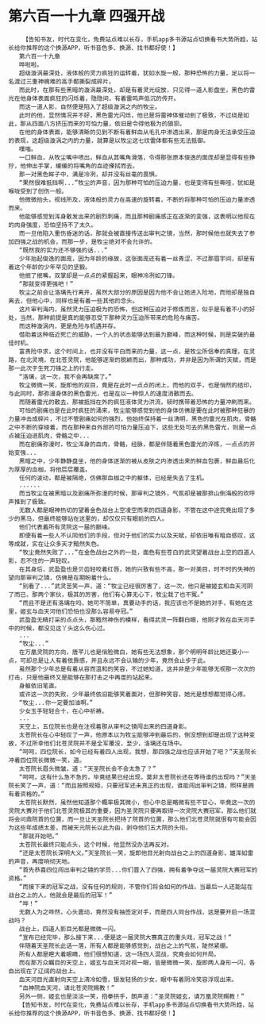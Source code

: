 # 第六百一十九章 四强开战
        【告知书友，时代在变化，免费站点难以长存，手机app多书源站点切换看书大势所趋，站长给你推荐的这个换源APP，听书音色多、换源、找书都好使！】
       第六百一十九章
       哗啦啦。
       超级漩涡最深处，液体般的灵力疯狂的运转着，犹如水旋一般，那种恐怖的力量，足以将一名渡过三重神魄难的高手都撕裂成碎片。
       而此时，在那有些黑暗的漩涡最深处，却是有着灵光绽放，只见得一道人影盘坐，黑色的雷光在他身体表面疯狂的闪烁着，隐隐间，有着雷鸣声低沉的传开。
       而这一道人影，自然便是陷入了超级漩涡之内的牧尘。
       此时的他，显然情况并不好，黑色雷光闪烁，他已是将雷神体催动到了极致，不过绕是如此，那从四面八方挤压而来的可怕力量，依旧是令得他极为的狼狈。
       在他的身体表面，能够清晰的见到不断有着鲜血从毛孔中渗透出来，那是肉身无法承受压迫的表现，这超级漩涡之内的力量，就算是以牧尘这七纹雷体都有些无法抵御。
       噗嗤。
       一口鲜血，从牧尘嘴中喷出，鲜血从其嘴角滑落，令得那张原本俊逸的面庞却是显得有些狰狞，他伸出手掌，缓缓的将嘴角的血迹搽拭而去。
       那一对黑色眸子中，满是冷冽，却并没有丝毫的畏惧。
       “果然很难抵挡啊...”牧尘的声音，因为那种可怕的压迫力量，也是变得有些嘶哑，犹如是喉咙受到了创伤一般。
       他微微抬头，视线所及，液体般的灵力在高速的旋转着，不断的将那种可怕的压迫力量渗透而来。
       他能够感觉到浑身散发出来的剧烈刺痛，而且那种剧痛感正在逐渐的变强，这表明以他现在的肉身强度，恐怕坚持不了太久。
       而一旦他陷入重伤昏迷的话，那就会被直接传送出审判之镜，当然，那时候他也就失去了参加四强之战的机会，而那一步，是牧尘绝对不会允许的。
       “既然我的实力还不够强的话...”
       少年抬起俊逸的面庞，因为年龄的缘故，这张面庞还有着一丝青涩，不过那眉宇间，却是有着这个年龄的少年罕见的坚毅。
       他抿了抿嘴，双掌却是一点点的紧握起来，眼神冷冽如刀锋。
       “那就变得更强吧！”
       牧尘之前会让洛璃先行离开，虽然大部分的原因是因为他不会让她进入险地，而他却是独自离去，但他心中，同样也是有着一些其他的念头。
       这片审判海内，虽然灵力压迫极为的恐怖，但这种压迫对于修炼而言，似乎是有着不小的好处，当然，那种前提是真的能够忍受下那种灵力压迫所带来的危险与痛苦。
       而这种漩涡内，更是危险与机遇并存。
       借助着这种临近死亡的威胁，一个人的状态能够达到最为巅峰，而这种时候，则是突破的最佳时机。
       富贵险中求，这个时间上，也并没有平白而来的力量，这一点，是牧尘所信奉的真理，在灵路，在北灵境，在北苍灵院，他能够逐渐的脱颖而出，那种成功，并非是因为所谓的天赋，而是那一此次于生死刀锋之上的行走。
       “洛璃，这一次，我不会再缺席了。”
       牧尘微微一笑，旋即他的双目，竟是在此时一点点的闭上，而他的双手，也是悄然的结印，与此同时，那弥漫身体的黑色雷光，也是在以一种惊人的速度消散而去。
       而随着雷光的散去，那被抵挡在外的疯狂液体灵力洪流，顿时携带着恐怖的力量冲刷而来。
       可怕的剧痛也是在此时疯狂的涌来，牧尘能够感觉到他的身体仿佛是要在此时被那种狂暴的力量冲击成碎片，不过不管剧痛如何的强烈，他始终保持着一丝清明，黑色的雷光在肌肉，骨骼之中不断的穿梭着，而在那种来自外部的可怕力量压迫下，这些无处可去的黑色雷光，则是一点点被压迫进肌肉，骨骼之中...
       而在剧痛弥漫时，牧尘浑身的血肉，骨骼，经脉，都是伴随着黑色雷光的淬炼，一点点的开始变强...
       黑暗之中，少年静静盘坐，他的身体逐渐的被从皮肤之内渗透出来的鲜血包裹，鲜血最后化为厚厚的血枷，将他层层覆盖。
       任何的波动，都是被隔绝，仿佛那血枷之中的躯体，已经是失去了生机。
       ......
       而当牧尘在被黑暗以及剧痛所弥漫的时候，那审判之镜外，气氛却是被那排山倒海般的欢呼声推到了极致。
       无数人都是眼神热切的望着金色战台上空凌空而来的四道身影，不管在这中途究竟出现了多少的黑马，但最终能够站在这里的，却仅仅只有眼前的四人。
       他们代表着所有灵院这一届的巅峰。
       即便有着一些人不认同他们的手段，但对于他们的实力以及天赋，却依旧唯有暗自感叹，这等成就，实在让众多天才黯然失色。
       “牧尘竟然失败了...”在金色战台之外的一处，面色有些苍白的武灵望着战台上空的四道人影，忍不住的一声轻叹。
       在其身后，武盈盈也是贝齿轻咬着红唇，她的兴致有些不高，那一对美目，时不时的失神的望向那审判之镜，仿佛是在期盼着什么。
       “别看了...”武灵苦笑一声，道：“牧尘已经很厉害了，这一次，他只是被姬玄和血天河阴了而已，那两个家伙，极其的厉害，他们有心算无心下，牧尘栽了也不冤。”
       “而且不是还有洛璃在吗，她可不简单，真要动手的话，我应该也不是她的对手，有她在这里，姬玄与血天河他们恐怕也没那么容易夺冠。”
       武盈盈无精打采的点点头，那黯然神伤的模样，看得武灵一阵翻白眼，他刚才败在血天河手中的时候，都没见这丫头这么伤心过。
       ...
       “牧尘...”
       在万凰灵院的方向，唐芊儿也是俏脸微白，她有些无法想象，那个明明年龄比她还要小一点，可却总是让人有着依靠感，并且永远不会认输的少年，竟然会止步于此。
       虽然那个少年总是有着从容而温和的笑容，不过她知道，这并非是少年能够无视那一次次的打击，只是他最终又是能够在那打击之中再度的站起来。
       身躯依旧笔直。
       或许这一次的失败，少年最终依旧能够笑着面对，但那种笑容，她光是想想都觉得心疼。
       “牧尘...你一定要加油啊。”
       少女玉手轻轻合十，在心中祈祷。
       ...
       天空上，五位院长也是在注视着那从审判之镜闯出来的四道身影。
       太苍院长在心中轻叹了一声，他原本以为牧尘能够冲到最后的，倒没想到却是出现了这种变故，不过所幸他们北苍灵院并不是全军覆没，至少，洛璃还在场中。
       “呵呵，四位院长，如今已经有着四人出现，我想，那四强之战也应该开始了吧？”天圣院长冲着四位院长微微一笑，道。
       太苍院长眉头微皱，道：“天圣院长会不会太急了？”
       “呵呵，这有什么急不急的，毕竟结果已经出现，莫非太苍院长还在等待谁的出现吗？”天圣院长笑了一声，道：“而且按照规矩，只要冠军还未真正的出现，谁能闯出审判之镜，照样是拥有着资格的。”
       太苍院长默然，虽然他知道那个概率极其微小，但心中总是略微有些不甘心，毕竟这一次的灵院大赛对于他们北苍灵院极其的重要，因为圣灵院只要再取得一次灵院大赛冠军，那么他们就将会问鼎院首的位置，而一旦让天圣院长把持了院首的位置，那么他们北苍灵院就很有可能会因为这些年成绩太差，而被天元院长以此为由，剥夺他们五大院的头衔。
       “那就开始吧。”
       太苍院长最终只能点头，这个时候，他显然没办法再反对。
       “还是太苍院长深明大义。”天圣院长一笑，旋即他目光射向战台之上的四道身影，雄浑如雷的声音，再度响彻天地。
       “首先恭喜四位闯出审判之镜的学员...你们晋入了四强，拥有着争夺这一届灵院大赛冠军的资格。”
       “而接下来的冠军之战，没有任何的规则，不管你们将会如何的作战，当最后一人还能站在战台之上的人，他就会是最后的冠军！”
       “哗！”
       无数人为之哗然，心头震动，竟然没有抽签定对手，而是四人同台作战，这是要开启一场混战吗？
       战台上，四道人影目光都是微微一闪。
       “宣布已经完毕，那么接下来...便是这一届灵院大赛真正的重头戏，冠军之战！”
       伴随着天圣院长此话一落，所有人都是能够感觉到，战台之上的气氛，陡然紧绷。
       所有人都是瞪大着眼睛，他们很想知道，这一场四人混战，究竟会如何开局。
       而在那万众瞩目的天空上，姬玄与血天河对视一眼，皆是微微一笑，旋即两人身形一闪，各自出现在了辽阔的战台上。
       血天河目光直射向天空上清冷如雪，银发轻扬的少女，眼中有着阴冷笑容浮现出来。
       “血神院血天河，请北苍灵院赐教！”
       另外一侧，姬玄也是淡淡一笑，抱拳拱手，朗声道：“圣灵院姬玄，请万凰灵院赐教！”
       【告知书友，时代在变化，免费站点难以长存，手机app多书源站点切换看书大势所趋，站长给你推荐的这个换源APP，听书音色多、换源、找书都好使！】